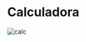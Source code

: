# Calculadora

![calc](https://github.com/luan-marques/calculadora/assets/116835778/f15a2603-347e-499c-aeec-469bd7543843)
